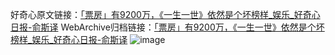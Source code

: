 好奇心原文链接：[「票房」有9200万，《一生一世》依然是个坏榜样_娱乐_好奇心日报-俞斯译](https://www.qdaily.com/articles/2261.html)
WebArchive归档链接：[「票房」有9200万，《一生一世》依然是个坏榜样_娱乐_好奇心日报-俞斯译](http://web.archive.org/web/20160421130255/http://www.qdaily.com/articles/2261.html)
![image](http://ww3.sinaimg.cn/large/007d5XDpgy1g3vbzg8c5xj30u02t27wh)